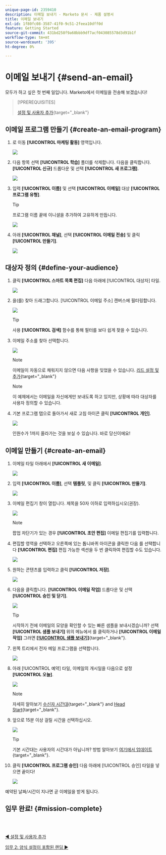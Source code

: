 ```yaml
---
unique-page-id: 2359410
description: 이메일 보내기 - Marketo 문서 - 제품 설명서
title: 이메일 보내기
exl-id: 1f80fc08-3587-41f0-9c51-2feea10dff0d
feature: Getting Started
source-git-commit: 431bd258f9a68bbb9df7acf043085578d3d91b1f
workflow-type: tm+mt
source-wordcount: '395'
ht-degree: 0%

---
```


# 이메일 보내기 {#send-an-email}

모두가 하고 싶은 첫 번째 일입니다. Marketo에서 이메일을 전송해 보겠습니다!

>[!PREREQUISITES]
>
>[설정 및 사용자 추가](/help/marketo/getting-started/quick-wins/get-set-up-and-add-a-person.md){target="_blank"}

## 이메일 프로그램 만들기 {#create-an-email-program}

1. 로 이동 **[!UICONTROL 마케팅 활동]** 영역입니다.

   ![](assets/send-an-email-1.png)

1. 다음 항목 선택 **[!UICONTROL 학습]** 폴더를 삭제합니다. 다음을 클릭합니다. **[!UICONTROL 신규]** 드롭다운 및 선택 **[!UICONTROL 새 프로그램]**.

   ![](assets/send-an-email-2.png)

1. 입력 **[!UICONTROL 이름]** 및 선택 **[!UICONTROL 이메일]** 대상 **[!UICONTROL 프로그램 유형]**.

   >[!TIP]
   >
   >프로그램 이름 끝에 이니셜을 추가하여 고유하게 만듭니다.

   ![](assets/send-an-email-3.png)

1. 아래 **[!UICONTROL 채널]**, 선택 **[!UICONTROL 이메일 전송]** 및 클릭 **[!UICONTROL 만들기]**.

   ![](assets/send-an-email-4.png)

## 대상자 정의 {#define-your-audience}

1. 클릭 **[!UICONTROL 스마트 목록 편집]** 다음 아래에 [!UICONTROL 대상자] 타일.

   ![](assets/send-an-email-5.png)

1. 을(를) 찾아 드래그합니다. [!UICONTROL 이메일 주소] 캔버스에 필터링합니다.

   ![](assets/send-an-email-6.png)

   >[!TIP]
   >
   >사용 **[!UICONTROL 검색]** 함수를 통해 필터를 보다 쉽게 찾을 수 있습니다.

1. 이메일 주소를 찾아 선택합니다.

   ![](assets/send-an-email-7.png)

   >[!NOTE]
   >
   >이메일이 자동으로 채워지지 않으면 다음 사항을 잊었을 수 있습니다. [리드 설정 및 추가](/help/marketo/getting-started/quick-wins/get-set-up-and-add-a-person.md){target="_blank"}

   >[!NOTE]
   >
   >이 예제에서는 이메일을 자신에게만 보내도록 하고 있지만, 상황에 따라 대상자를 사용자 정의할 수 있습니다.

1. 기본 프로그램 탭으로 돌아가서 새로 고침 아이콘 클릭 **[!UICONTROL 개인]**.

   ![](assets/send-an-email-8.png)

   인원수가 1까지 올라가는 것을 보실 수 있습니다. 바로 당신이에요!

## 이메일 만들기 {#create-an-email}

1. 이메일 타일 아래에서 **[!UICONTROL 새 이메일]**.

   ![](assets/send-an-email-9.png)

1. 입력 **[!UICONTROL 이름]**, 선택 **템플릿**, 및 클릭 **[!UICONTROL 만들기]**.

   ![](assets/send-an-email-10.png)

1. 이메일 편집기 창이 열립니다. 제목을 50자 이하로 입력하십시오(권장).

   ![](assets/send-an-email-11.png)

   >[!NOTE]
   >
   >팝업 차단기가 있는 경우 **[!UICONTROL 초안 편집]** 이메일 편집기를 입력합니다.

1. 편집할 영역을 선택하고 오른쪽에 있는 톱니바퀴 아이콘을 클릭한 다음 를 선택합니다 **[!UICONTROL 편집]** 편집 가능한 섹션을 두 번 클릭하여 편집할 수도 있습니다.

   ![](assets/send-an-email-12.png)

1. 원하는 콘텐츠를 입력하고 클릭 **[!UICONTROL 저장]**.

   ![](assets/send-an-email-13.png)

1. 다음을 클릭합니다. **[!UICONTROL 이메일 작업]** 드롭다운 및 선택 **[!UICONTROL 승인 및 닫기]**.

   ![](assets/send-an-email-14.png)

   >[!TIP]
   >
   >시작하기 전에 이메일의 모양을 확인할 수 있는 빠른 샘플을 보내시겠습니까? 선택 **[!UICONTROL 샘플 보내기]** 위의 메뉴에서 를 클릭하거나 **[!UICONTROL 이메일 작업]** 그러면 [**[!UICONTROL 샘플 보내기]**](/help/marketo/product-docs/email-marketing/general/creating-an-email/send-a-sample-email.md){target="_blank"}.

1. 왼쪽 트리에서 전자 메일 프로그램을 선택합니다.

   ![](assets/send-an-email-15.png)

1. 아래 [!UICONTROL 예약] 타일, 이메일의 개시일을 다음으로 설정 **[!UICONTROL 오늘]**.

   ![](assets/send-an-email-16.png)

   >[!NOTE]
   >
   >자세히 알아보기 [수신자 시간대](/help/marketo/product-docs/email-marketing/email-programs/email-program-actions/scheduling-with-recipient-time-zone/schedule-email-programs-with-recipient-time-zone.md){target="_blank"} and [Head Start](/help/marketo/product-docs/email-marketing/email-programs/email-program-actions/head-start-for-email-programs.md){target="_blank"}.

1. 앞으로 15분 이상 걸릴 시간을 선택하십시오.

   ![](assets/send-an-email-17.png)

   >[!TIP]
   >
   >기본 시간대는 사용자의 시간대가 아닙니까? 방법 알아보기 [여기에서 업데이트](/help/marketo/product-docs/administration/settings/select-your-language-locale-and-time-zone.md){target="_blank"}.

1. 클릭 **[!UICONTROL 프로그램 승인]** 다음 아래에 [!UICONTROL 승인] 타일을 넣으면 끝이다!

   ![](assets/send-an-email-18.png)

예약된 날짜/시간이 지나면 곧 이메일을 받게 됩니다.

## 임무 완료! {#mission-complete}

<br> 

[◄ 설정 및 사용자 추가](/help/marketo/getting-started/quick-wins/get-set-up-and-add-a-person.md)

[임무 2: 양식 설정이 포함된 랜딩 ►](/help/marketo/getting-started/quick-wins/landing-page-with-a-form.md)
